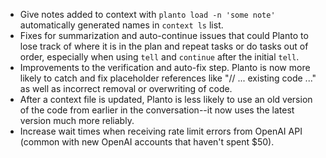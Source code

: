 - Give notes added to context with `planto load -n 'some note'` automatically generated names in `context ls` list.
- Fixes for summarization and auto-continue issues that could Planto to lose track of where it is in the plan and repeat tasks or do tasks out of order, especially when using `tell` and `continue` after the initial `tell`.
- Improvements to the verification and auto-fix step. Planto is now more likely to catch and fix placeholder references like "// ... existing code ..." as well as incorrect removal or overwriting of code.
- After a context file is updated, Planto is less likely to use an old version of the code from earlier in the conversation--it now uses the latest version much more reliably.
- Increase wait times when receiving rate limit errors from OpenAI API (common with new OpenAI accounts that haven't spent $50).
